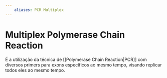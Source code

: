 ```yaml
---
	aliases: PCR Multiplex
---
```

# Multiplex Polymerase Chain Reaction
É a utilização da técnica de [[Polymerase Chain Reaction|PCR]] com diversos primers para exons específicos ao mesmo tempo, visando replicar todos eles ao mesmo tempo.